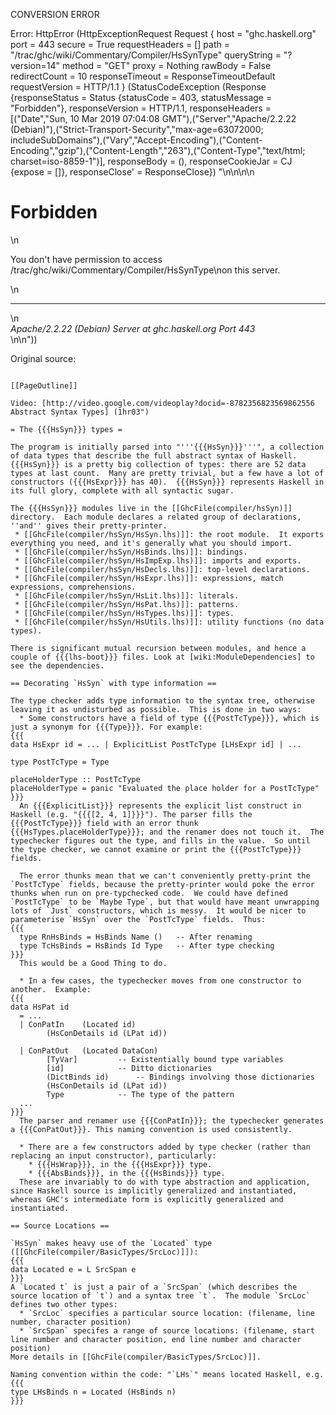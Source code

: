 CONVERSION ERROR

Error: HttpError (HttpExceptionRequest Request {
  host                 = "ghc.haskell.org"
  port                 = 443
  secure               = True
  requestHeaders       = []
  path                 = "/trac/ghc/wiki/Commentary/Compiler/HsSynType"
  queryString          = "?version=14"
  method               = "GET"
  proxy                = Nothing
  rawBody              = False
  redirectCount        = 10
  responseTimeout      = ResponseTimeoutDefault
  requestVersion       = HTTP/1.1
}
 (StatusCodeException (Response {responseStatus = Status {statusCode = 403, statusMessage = "Forbidden"}, responseVersion = HTTP/1.1, responseHeaders = [("Date","Sun, 10 Mar 2019 07:04:08 GMT"),("Server","Apache/2.2.22 (Debian)"),("Strict-Transport-Security","max-age=63072000; includeSubDomains"),("Vary","Accept-Encoding"),("Content-Encoding","gzip"),("Content-Length","263"),("Content-Type","text/html; charset=iso-8859-1")], responseBody = (), responseCookieJar = CJ {expose = []}, responseClose' = ResponseClose}) "<!DOCTYPE HTML PUBLIC \"-//IETF//DTD HTML 2.0//EN\">\n<html><head>\n<title>403 Forbidden</title>\n</head><body>\n<h1>Forbidden</h1>\n<p>You don't have permission to access /trac/ghc/wiki/Commentary/Compiler/HsSynType\non this server.</p>\n<hr>\n<address>Apache/2.2.22 (Debian) Server at ghc.haskell.org Port 443</address>\n</body></html>\n"))

Original source:

```trac

[[PageOutline]]

Video: [http://video.google.com/videoplay?docid=-8782356823569862556 Abstract Syntax Types] (1hr03")

= The {{{HsSyn}}} types =

The program is initially parsed into "'''{{{HsSyn}}}'''", a collection of data types that describe the full abstract syntax of Haskell.  {{{HsSyn}}} is a pretty big collection of types: there are 52 data types at last count.  Many are pretty trivial, but a few have a lot of constructors ({{{HsExpr}}} has 40).  {{{HsSyn}}} represents Haskell in its full glory, complete with all syntactic sugar.

The {{{HsSyn}}} modules live in the [[GhcFile(compiler/hsSyn)]] directory.  Each module declares a related group of declarations, ''and'' gives their pretty-printer.
 * [[GhcFile(compiler/hsSyn/HsSyn.lhs)]]: the root module.  It exports everything you need, and it's generally what you should import.
 * [[GhcFile(compiler/hsSyn/HsBinds.lhs)]]: bindings.
 * [[GhcFile(compiler/hsSyn/HsImpExp.lhs)]]: imports and exports.
 * [[GhcFile(compiler/hsSyn/HsDecls.lhs)]]: top-level declarations.
 * [[GhcFile(compiler/hsSyn/HsExpr.lhs)]]: expressions, match expressions, comprehensions.
 * [[GhcFile(compiler/hsSyn/HsLit.lhs)]]: literals.
 * [[GhcFile(compiler/hsSyn/HsPat.lhs)]]: patterns.
 * [[GhcFile(compiler/hsSyn/HsTypes.lhs)]]: types.
 * [[GhcFile(compiler/hsSyn/HsUtils.lhs)]]: utility functions (no data types).

There is significant mutual recursion between modules, and hence a couple of {{{lhs-boot}}} files. Look at [wiki:ModuleDependencies] to see the dependencies.

== Decorating `HsSyn` with type information ==

The type checker adds type information to the syntax tree, otherwise leaving it as undisturbed as possible.  This is done in two ways:
  * Some constructors have a field of type {{{PostTcType}}}, which is just a synonym for {{{Type}}}. For example:
{{{
data HsExpr id = ... | ExplicitList PostTcType [LHsExpr id] | ...

type PostTcType = Type

placeHolderType :: PostTcType
placeHolderType = panic "Evaluated the place holder for a PostTcType"
}}}
  An {{{ExplicitList}}} represents the explicit list construct in Haskell (e.g. "{{{[2, 4, 1]}}}"). The parser fills the {{{PostTcType}}} field with an error thunk {{{HsTypes.placeHolderType}}}; and the renamer does not touch it.  The typechecker figures out the type, and fills in the value.  So until the type checker, we cannot examine or print the {{{PostTcType}}} fields.

  The error thunks mean that we can't conveniently pretty-print the `PostTcType` fields, because the pretty-printer would poke the error thunks when run on pre-typchecked code.  We could have defined `PostTcType` to be `Maybe Type`, but that would have meant unwrapping lots of `Just` constructors, which is messy.  It would be nicer to parameterise `HsSyn` over the `PostTcType` fields.  Thus:
{{{
  type RnHsBinds = HsBinds Name ()   -- After renaming
  type TcHsBinds = HsBinds Id Type   -- After type checking
}}}
  This would be a Good Thing to do.

  * In a few cases, the typechecker moves from one constructor to another.  Example:
{{{
data HsPat id
  = ...
  | ConPatIn	(Located id)
		(HsConDetails id (LPat id))

  | ConPatOut	(Located DataCon)
		[TyVar]			-- Existentially bound type variables
		[id]			-- Ditto dictionaries
		(DictBinds id)		-- Bindings involving those dictionaries
		(HsConDetails id (LPat id))
		Type    		-- The type of the pattern
  ...
}}}
  The parser and renamer use {{{ConPatIn}}}; the typechecker generates a {{{ConPatOut}}}. This naming convention is used consistently.

  * There are a few constructors added by type checker (rather than replacing an input constructor), particularly:
    * {{{HsWrap}}}, in the {{{HsExpr}}} type.
    * {{{AbsBinds}}}, in the {{{HsBinds}}} type.
  These are invariably to do with type abstraction and application, since Haskell source is implicitly generalized and instantiated, whereas GHC's intermediate form is explicitly generalized and instantiated.

== Source Locations == 

`HsSyn` makes heavy use of the `Located` type ([[GhcFile(compiler/BasicTypes/SrcLoc)]]):
{{{
data Located e = L SrcSpan e
}}}
A `Located t` is just a pair of a `SrcSpan` (which describes the source location of `t`) and a syntax tree `t`.  The module `SrcLoc` defines two other types:
  * `SrcLoc` specifies a particular source location: (filename, line number, character position)
  * `SrcSpan` specifes a range of source locations: (filename, start line number and character position, end line number and character position)
More details in [[GhcFile(compiler/BasicTypes/SrcLoc)]].

Naming convention within the code: "`LHs`" means located Haskell, e.g.
{{{
type LHsBinds n = Located (HsBinds n)
}}}


```
